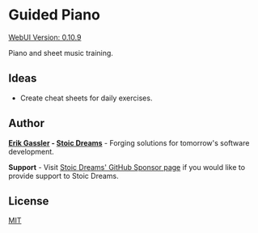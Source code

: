 # Guided Piano

[WebUI Version: 0.10.9](https://github.com/StoicDreams/WebUI)

Piano and sheet music training.

## Ideas

* Create cheat sheets for daily exercises.

## Author

**[Erik Gassler](https://www.erikgassler.com) - [Stoic Dreams](https://www.stoicdreams.com)** - Forging solutions for tomorrow's software development.

**Support** - Visit [Stoic Dreams' GitHub Sponsor page](https://github.com/sponsors/StoicDreams) if you would like to provide support to Stoic Dreams.

## License

[MIT](LICENSE)
